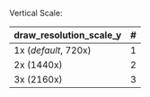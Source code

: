 <!--- This file is a snippet --->

Vertical Scale:

|**draw_resolution_scale_y**|**#**|
|:--------------------------|:---:|
| 1x (*default*, 720x)      |  1  |
| 2x (1440x)                |  2  |
| 3x (2160x)                |  3  |
